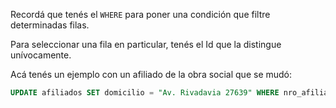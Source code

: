 Recordá que tenés el `WHERE` para poner una condición que filtre determinadas filas. 

Para seleccionar una fila en particular, tenés el Id que la distingue unívocamente. 

Acá tenés un ejemplo con un afiliado de la obra social que se mudó:

``` sql
UPDATE afiliados SET domicilio = "Av. Rivadavia 27639" WHERE nro_afiliado = 123987;
```
